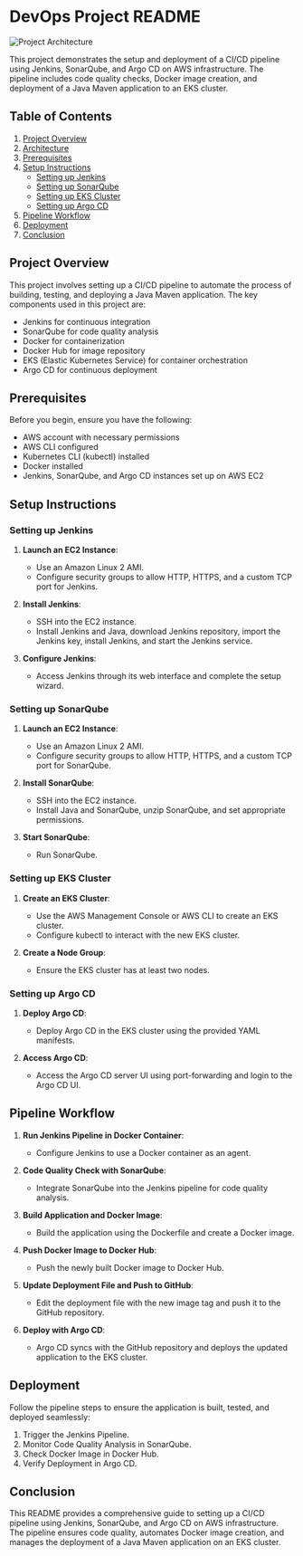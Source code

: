 # DevOps Project README

![Project Architecture](./project_workflow.png)

This project demonstrates the setup and deployment of a CI/CD pipeline using Jenkins, SonarQube, and Argo CD on AWS infrastructure. The pipeline includes code quality checks, Docker image creation, and deployment of a Java Maven application to an EKS cluster.

## Table of Contents

1. [Project Overview](#project-overview)
2. [Architecture](#architecture)
3. [Prerequisites](#prerequisites)
4. [Setup Instructions](#setup-instructions)
   - [Setting up Jenkins](#setting-up-jenkins)
   - [Setting up SonarQube](#setting-up-sonarqube)
   - [Setting up EKS Cluster](#setting-up-eks-cluster)
   - [Setting up Argo CD](#setting-up-argo-cd)
5. [Pipeline Workflow](#pipeline-workflow)
6. [Deployment](#deployment)
7. [Conclusion](#conclusion)

## Project Overview

This project involves setting up a CI/CD pipeline to automate the process of building, testing, and deploying a Java Maven application. The key components used in this project are:

- Jenkins for continuous integration
- SonarQube for code quality analysis
- Docker for containerization
- Docker Hub for image repository
- EKS (Elastic Kubernetes Service) for container orchestration
- Argo CD for continuous deployment

## Prerequisites

Before you begin, ensure you have the following:

- AWS account with necessary permissions
- AWS CLI configured
- Kubernetes CLI (kubectl) installed
- Docker installed
- Jenkins, SonarQube, and Argo CD instances set up on AWS EC2

## Setup Instructions

### Setting up Jenkins

1. **Launch an EC2 Instance**: 
   - Use an Amazon Linux 2 AMI.
   - Configure security groups to allow HTTP, HTTPS, and a custom TCP port for Jenkins.

2. **Install Jenkins**: 
   - SSH into the EC2 instance.
   - Install Jenkins and Java, download Jenkins repository, import the Jenkins key, install Jenkins, and start the Jenkins service.

3. **Configure Jenkins**:
   - Access Jenkins through its web interface and complete the setup wizard.

### Setting up SonarQube

1. **Launch an EC2 Instance**:
   - Use an Amazon Linux 2 AMI.
   - Configure security groups to allow HTTP, HTTPS, and a custom TCP port for SonarQube.

2. **Install SonarQube**:
   - SSH into the EC2 instance.
   - Install Java and SonarQube, unzip SonarQube, and set appropriate permissions.

3. **Start SonarQube**:
   - Run SonarQube.

### Setting up EKS Cluster

1. **Create an EKS Cluster**:
   - Use the AWS Management Console or AWS CLI to create an EKS cluster.
   - Configure kubectl to interact with the new EKS cluster.

2. **Create a Node Group**:
   - Ensure the EKS cluster has at least two nodes.

### Setting up Argo CD

1. **Deploy Argo CD**:
   - Deploy Argo CD in the EKS cluster using the provided YAML manifests.

2. **Access Argo CD**:
   - Access the Argo CD server UI using port-forwarding and login to the Argo CD UI.

## Pipeline Workflow

1. **Run Jenkins Pipeline in Docker Container**:
   - Configure Jenkins to use a Docker container as an agent.

2. **Code Quality Check with SonarQube**:
   - Integrate SonarQube into the Jenkins pipeline for code quality analysis.

3. **Build Application and Docker Image**:
   - Build the application using the Dockerfile and create a Docker image.

4. **Push Docker Image to Docker Hub**:
   - Push the newly built Docker image to Docker Hub.

5. **Update Deployment File and Push to GitHub**:
   - Edit the deployment file with the new image tag and push it to the GitHub repository.

6. **Deploy with Argo CD**:
   - Argo CD syncs with the GitHub repository and deploys the updated application to the EKS cluster.

## Deployment

Follow the pipeline steps to ensure the application is built, tested, and deployed seamlessly:

1. Trigger the Jenkins Pipeline.
2. Monitor Code Quality Analysis in SonarQube.
3. Check Docker Image in Docker Hub.
4. Verify Deployment in Argo CD.

## Conclusion

This README provides a comprehensive guide to setting up a CI/CD pipeline using Jenkins, SonarQube, and Argo CD on AWS infrastructure. The pipeline ensures code quality, automates Docker image creation, and manages the deployment of a Java Maven application on an EKS cluster.
